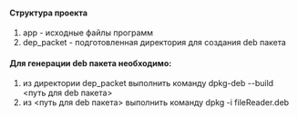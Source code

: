 #### Структура проекта
1) app - исходные файлы программ
2) dep_packet - подготовленная директория для создания deb пакета
#### Для генерации deb пакета необходимо:
1) из директории dep_packet выполнить команду dpkg-deb --build <путь для deb пакета>
2) из <путь для deb пакета> выполнить команду dpkg -i fileReader.deb
